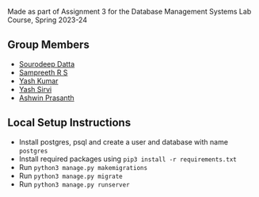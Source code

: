 Made as part of Assignment 3 for the Database Management Systems Lab Course, Spring 2023-24

## Group Members
- [Sourodeep Datta](https://github.com/TheLapisGoat)
- [Sampreeth R S](https://github.com/sampreeth-r-s)
- [Yash Kumar](https://github.com/yash23kr)
- [Yash Sirvi](https://github.com/c-12-14)
- [Ashwin Prasanth](https://github.com/ashwinpra)


## Local Setup Instructions 
- Install postgres, psql and create a user and database with name `postgres`
- Install required packages using `pip3 install -r requirements.txt`
- Run `python3 manage.py makemigrations`
- Run `python3 manage.py migrate`
- Run `python3 manage.py runserver`